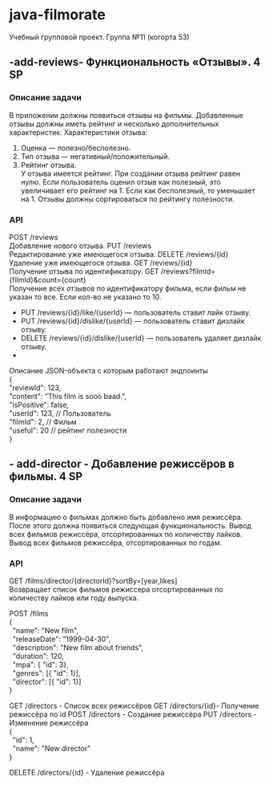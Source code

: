 # java-filmorate
Учебный групповой проект. Группа №11 (когорта 53) 

## -add-reviews- Функциональность «Отзывы». 4 SP

### Описание задачи
В приложении должны появиться отзывы на фильмы. Добавленные отзывы должны иметь рейтинг и несколько дополнительных характеристик.
Характеристики отзыва:<br>
1. Оценка — полезно/бесполезно.
2. Тип отзыва — негативный/положительный.
3. Рейтинг отзыва.<br>
У отзыва имеется рейтинг. При создании отзыва рейтинг равен нулю. Если пользователь оценил отзыв как полезный, это увеличивает его рейтинг на 1. Если как бесполезный, то уменьшает на 1.
Отзывы должны сортироваться по рейтингу полезности.

### API<br>
POST /reviews <br>
Добавление нового отзыва.
PUT /reviews<br>
Редактирование уже имеющегося отзыва.
DELETE /reviews/{id}<br>
Удаление уже имеющегося отзыва.
GET /reviews/{id}<br>
Получение отзыва по идентификатору.
GET /reviews?filmId={filmId}&count={count}<br>
Получение всех отзывов по идентификатору фильма, если фильм не указан то все. Если кол-во не указано то 10.<br>

- PUT /reviews/{id}/like/{userId} — пользователь ставит лайк отзыву.<br>
- PUT /reviews/{id}/dislike/{userId} — пользователь ставит дизлайк отзыву.<br>
- DELETE /reviews/{id}/dislike/{userId} — пользователь удаляет дизлайк отзыву.<br>
- 
Описание JSON-объекта с которым работают эндпоинты<br>
{<br>
"reviewId": 123,<br>
"content": "This film is sooo baad.",<br>
"isPositive": false,<br>
"userId": 123, // Пользователь<br>
"filmId": 2, // Фильм<br>
"useful": 20 // рейтинг полезности<br>
}<br>



## - add-director - Добавление режиссёров в фильмы. 4 SP

### Описание задачи
В информацию о фильмах должно быть добавлено имя режиссёра. После этого должна появиться следующая функциональность.
Вывод всех фильмов режиссёра, отсортированных по количеству лайков.<br>
Вывод всех фильмов режиссёра, отсортированных по годам.

### API
GET /films/director/{directorId}?sortBy=[year,likes]<br>
Возвращает список фильмов режиссера отсортированных по количеству лайков или году выпуска.

POST /films<br>
{<br>
&ensp;"name": "New film",<br>
&ensp;"releaseDate": "1999-04-30",<br>
&ensp;"description": "New film about friends",<br>
&ensp;"duration": 120,<br>
&ensp;"mpa": { "id": 3},<br>
&ensp;"genres": [{ "id": 1}],<br>
&ensp;"director": [{ "id": 1}]<br>
}<br>

GET /directors - Список всех режиссёров
GET /directors/{id}- Получение режиссёра по id
POST /directors - Создание режиссёра
PUT /directors - Изменение режиссёра<br>
{<br>
&ensp;"id": 1,<br>
&ensp;"name": "New director"<br>
}<br>

DELETE /directors/{id} - Удаление режиссёра

